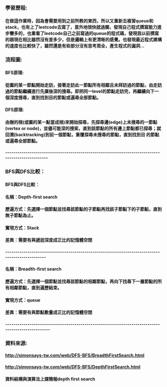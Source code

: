 ### 學習歷程:

#### 在做這作業時，因為會需要用到之前所教的東西，所以又重新去複習queue和stack，也有上了leetcode去寫了，意外地很快就過關，發現自己程式撰寫能力進步蠻多的，也重看了leetcode自己之前寫過的queue的程式碼，發現我以前撰寫的跟現在相比雖然沒有差多少，但是邏輯上有更清晰的感覺。也發現最近程式建構的速度也比較快了，雖然還是有些部分沒有思考周全，產生程式的漏洞…

### 流程圖:

#### BFS原理:
#### 從圖的某一節點開始走訪，接著走訪此一節點所有相鄰且未拜訪過的節點，由走訪過的節點繼續進行先廣後深的搜尋。即把同一level的節點走訪完，再繼續向下一個深度搜尋，直到找到目的節點或遍尋全部節點。
#### DFS原理:
#### 由樹的根(或圖的某一點當成根)來開始探尋，先探尋邊(edge)上未搜尋的一節點(vertex or node)，並儘可能深的搜索，直到該節點的所有邊上節點都已探尋；就回溯(backtracking)到前一個節點，重覆探尋未搜尋的節點，直到找到目 的節點或遍尋全部節點。
#### -------------------------------------------------------------------------------------------------
### BFS與DFS比較：
#### BFS與DFS比較：
#### 名稱：Depth-first search	
#### 歷遍方式：先選擇一個節點並找尋該節點的子節點再找該子節點下的子節點，直到無子節點為止。
#### 實現方式：Stack	
#### 差異：需要有與遞迴深度成正比的記憶體空間
#### ------------------------------------------------------------------------------------------------
#### 名稱：Breadth-first search 
#### 歷遍方式：先選擇一個節點並找尋該節點的相鄰節點，再向下找尋下一層節點的所有相鄰節點，直到遍歷結束。
#### 實現方式：queue
#### 差異：需要有與節點數量成正比的記憶體空間	
#### --------------------------------------------------------------------------------------------------
### 資料來源:
#### http://simonsays-tw.com/web/DFS-BFS/BreadthFirstSearch.html
#### http://simonsays-tw.com/web/DFS-BFS/DepthFirstSearch.html
#### 資料結構與演算法上課簡報depth first search 
